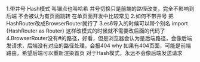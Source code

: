 1.带井号
    Hash模式
        叫锚点也叫哈希
        井号切换只是前端的路径改变，完全不影响到后端
            不会被认为有页面跳转
            在单页面开发中比较常见
2.如何不带井号
    把HashRouter改成BrowserRouter就行了
3.es6导入的时候可以带个别名
    import {HashRouter as Router}
    这样改模式的时候就不需要改后面的代码了
4.BrowserRouter没有#的路径，好看，但是浏览器会认为是后端路径，会像后端发请求，后端没有对应的路径处理，会报404
    why
        如果有404页面，可能是前端路由，希望后端可以重新渲染首页
    对于Hash模式，永远不会像后端发送请求